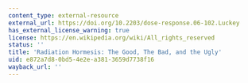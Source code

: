 ```yaml
---
content_type: external-resource
external_url: https://doi.org/10.2203/dose-response.06-102.Luckey
has_external_license_warning: true
license: https://en.wikipedia.org/wiki/All_rights_reserved
status: ''
title: 'Radiation Hormesis: The Good, The Bad, and the Ugly'
uid: e872a7d8-0bd5-4e2e-a381-3659d7738f16
wayback_url: ''
---
```

